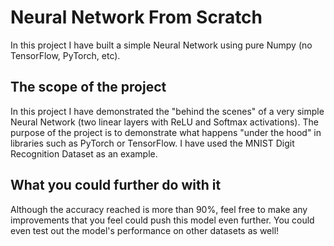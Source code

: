 # Neural Network From Scratch
In this project I have built a simple Neural Network using pure Numpy (no TensorFlow, PyTorch, etc).

## The scope of the project

In this project I have demonstrated the "behind the scenes" of a very simple Neural Network (two linear layers with ReLU and Softmax activations).
The purpose of the project is to demonstrate what happens "under the hood" in libraries such as PyTorch or TensorFlow.
I have used the MNIST Digit Recognition Dataset as an example.

## What you could further do with it

Although the accuracy reached is more than 90%, feel free to make any improvements that you feel could push this model even further.
You could even test out the model's performance on other datasets as well!
